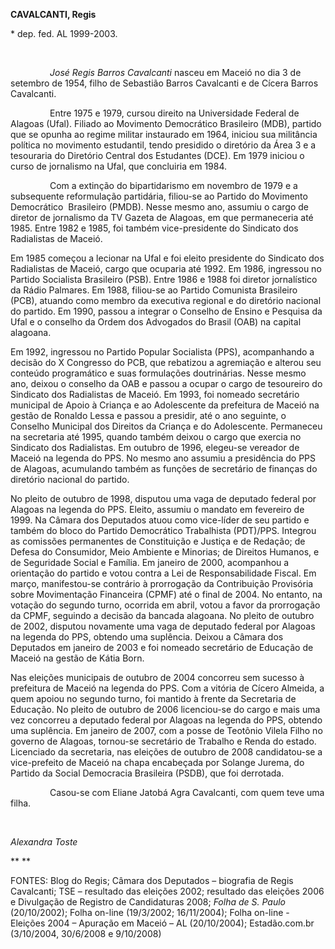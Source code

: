 **CAVALCANTI, Regis**

\* dep. fed. AL 1999-2003.

 

                *José Regis Barros Cavalcanti* nasceu em Maceió no dia 3
de setembro de 1954, filho de Sebastião Barros Cavalcanti e de Cícera
Barros Cavalcanti.

                Entre 1975 e 1979, cursou direito na Universidade
Federal de Alagoas (Ufal). Filiado ao Movimento Democrático Brasileiro
(MDB), partido que se opunha ao regime militar instaurado em 1964,
iniciou sua militância política no movimento estudantil, tendo presidido
o diretório da Área 3 e a tesouraria do Diretório Central dos Estudantes
(DCE). Em 1979 iniciou o curso de jornalismo na Ufal, que concluiria em
1984.

                Com a extinção do bipartidarismo em novembro de 1979 e a
subsequente reformulação partidária, filiou-se ao Partido do Movimento
Democrático  Brasileiro (PMDB). Nesse mesmo ano, assumiu o cargo de
diretor de jornalismo da TV Gazeta de Alagoas, em que permaneceria até
1985. Entre 1982 e 1985, foi também vice-presidente do Sindicato dos
Radialistas de Maceió.

Em 1985 começou a lecionar na Ufal e foi eleito presidente do Sindicato
dos Radialistas de Maceió, cargo que ocuparia até 1992. Em 1986,
ingressou no Partido Socialista Brasileiro (PSB). Entre 1986 e 1988 foi
diretor jornalístico da Rádio Palmares. Em 1988, filiou-se ao Partido
Comunista Brasileiro (PCB), atuando como membro da executiva regional e
do diretório nacional do partido. Em 1990, passou a integrar o Conselho
de Ensino e Pesquisa da Ufal e o conselho da Ordem dos Advogados do
Brasil (OAB) na capital alagoana.

Em 1992, ingressou no Partido Popular Socialista (PPS), acompanhando a
decisão do X Congresso do PCB, que rebatizou a agremiação e alterou seu
conteúdo programático e suas formulações doutrinárias. Nesse mesmo ano,
deixou o conselho da OAB e passou a ocupar o cargo de tesoureiro do
Sindicato dos Radialistas de Maceió. Em 1993, foi nomeado secretário
municipal de Apoio à Criança e ao Adolescente da prefeitura de Maceió na
gestão de Ronaldo Lessa e passou a presidir, até o ano seguinte, o
Conselho Municipal dos Direitos da Criança e do Adolescente. Permaneceu
na secretaria até 1995, quando também deixou o cargo que exercia no
Sindicato dos Radialistas. Em outubro de 1996, elegeu-se vereador de
Maceió na legenda do PPS. No mesmo ano assumiu a presidência do PPS de
Alagoas, acumulando também as funções de secretário de finanças do
diretório nacional do partido.

No pleito de outubro de 1998, disputou uma vaga de deputado federal por
Alagoas na legenda do PPS. Eleito, assumiu o mandato em fevereiro de
1999. Na Câmara dos Deputados atuou como vice-líder de seu partido e
também do bloco do Partido Democrático Trabalhista (PDT)/PPS. Integrou
as comissões permanentes de Constituição e Justiça e de Redação; de
Defesa do Consumidor, Meio Ambiente e Minorias; de Direitos Humanos, e
de Seguridade Social e Família. Em janeiro de 2000, acompanhou a
orientação do partido e votou contra a Lei de Responsabilidade Fiscal.
Em março, manifestou-se contrário à prorrogação da Contribuição
Provisória sobre Movimentação Financeira (CPMF) até o final de 2004. No
entanto, na votação do segundo turno, ocorrida em abril, votou a favor
da prorrogação da CPMF, seguindo a decisão da bancada alagoana. No
pleito de outubro de 2002, disputou novamente uma vaga de deputado
federal por Alagoas na legenda do PPS, obtendo uma suplência. Deixou a
Câmara dos Deputados em janeiro de 2003 e foi nomeado secretário de
Educação de Maceió na gestão de Kátia Born.

Nas eleições municipais de outubro de 2004 concorreu sem sucesso à
prefeitura de Maceió na legenda do PPS. Com a vitória de Cícero Almeida,
a quem apoiou no segundo turno, foi mantido à frente da Secretaria de
Educação. No pleito de outubro de 2006 licenciou-se do cargo e mais uma
vez concorreu a deputado federal por Alagoas na legenda do PPS, obtendo
uma suplência. Em janeiro de 2007, com a posse de Teotônio Vilela Filho
no governo de Alagoas, tornou-se secretário de Trabalho e Renda do
estado. Licenciado da secretaria, nas eleições de outubro de 2008
candidatou-se a vice-prefeito de Maceió na chapa encabeçada por Solange
Jurema, do Partido da Social Democracia Brasileira (PSDB), que foi
derrotada.

                Casou-se com Eliane Jatobá Agra Cavalcanti, com quem
teve uma filha.

 

*Alexandra Toste*

** **

FONTES: Blog do Regis; Câmara dos Deputados – biografia de Regis
Cavalcanti; TSE – resultado das eleições 2002; resultado das eleições
2006 e Divulgação de Registro de Candidaturas 2008; *Folha de S. Paulo*
(20/10/2002); Folha on-line (19/3/2002; 16/11/2004); Folha on-line -
Eleições 2004 – Apuração em Maceió – AL (20/10/2004); Estadão.com.br
(3/10/2004, 30/6/2008 e 9/10/2008)
